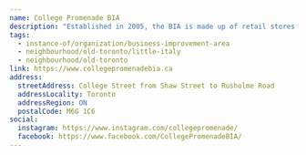```yaml
---
name: College Promenade BIA
description: "Established in 2005, the BIA is made up of retail stores, restaurants and service-oriented businesses. Boasting some of the finest shops and restaurants in the city, College Promenade is home to a diverse community of families, young professionals and students."
tags:
  - instance-of/organization/business-improvement-area
  - neighbourhood/old-toronto/little-italy
  - neighbourhood/old-toronto
link: https://www.collegepromenadebia.ca
address:
  streetAddress: College Street from Shaw Street to Rusholme Road
  addressLocality: Toronto
  addressRegion: ON
  postalCode: M6G 1C6
social:
  instagram: https://www.instagram.com/collegepromenade/
  facebook: https://www.facebook.com/CollegePromenadeBIA/
---
```

